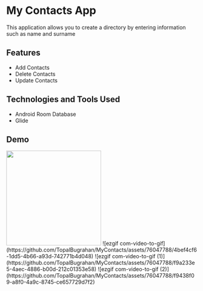 # My Contacts App
This application allows you to create a directory by entering information such as name and surname

## Features

- Add Contacts
- Delete Contacts
- Update Contacts
  
## Technologies and Tools Used

- Android Room Database
- Glide

## Demo
<img src="https://github.com/TopalBugrahan/MyContacts/assets/76047788/4bef4cf6-1dd5-4b66-a93d-742771b4d048" width="250" height="250"/>
![ezgif com-video-to-gif](https://github.com/TopalBugrahan/MyContacts/assets/76047788/4bef4cf6-1dd5-4b66-a93d-742771b4d048)
![ezgif com-video-to-gif (1)](https://github.com/TopalBugrahan/MyContacts/assets/76047788/f9a233e5-4aec-4886-b00d-212c01353e58)
![ezgif com-video-to-gif (2)](https://github.com/TopalBugrahan/MyContacts/assets/76047788/f9438f09-a8f0-4a9c-8745-ce657729d7f2)



  
